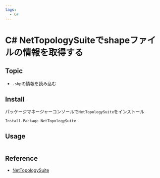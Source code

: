 ```yaml
---
tags:
  - C#
---
```


# C# NetTopologySuiteでshapeファイルの情報を取得する

## Topic

- `.shp`の情報を読み込む

## Install

パッケージマネージャーコンソールで`NetTopologySuite`をインストール
```
Install-Package NetTopologySuite
```

## Usage
```cs

```

## Reference
- [NetTopologySuite](https://github.com/NetTopologySuite/NetTopologySuite)